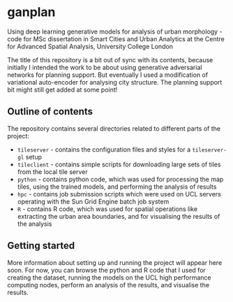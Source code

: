 # ganplan
Using deep learning generative models for analysis of urban morphology - code for MSc dissertation in Smart Cities and Urban Analytics at the Centre for Advanced Spatial Analysis, University College London

The title of this repository is a bit out of sync with its contents, because initially I intended the work to be about using generative adversarial networks for planning support. But eventually I used a modification of variational auto-encoder for analysing city structure. The planning support bit might still get added at some point!


## Outline of contents

The repository contains several directories related to different parts of the project:

* `tileserver` - contains the configuration files and styles for a `tileserver-gl` setup
* `tileclient` - contains simple scripts for downloading large sets of tiles from the local tile server
* `python` - contains python code, which was used for processing the map tiles, using the trained models, and performing the analysis of results
* `hpc` - contains job submission scripts which were used on UCL servers operating with the Sun Grid Engine batch job system
* `R` - contains R code, which was used for spatial operations like extracting the urban area boundaries, and for visualising the results of the analysis

## Getting started

More information about setting up and running the project will appear here soon. For now, you can browse the python and R code that I used for creating the dataset, running the models on the UCL high performance computing nodes, perform an analysis of the results, and visualise the results.